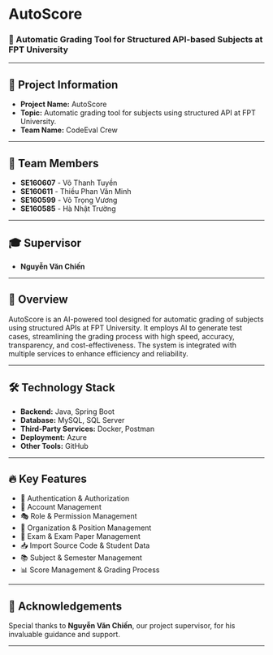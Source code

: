 # AutoScore

### 🚀 Automatic Grading Tool for Structured API-based Subjects at FPT University

---

## 📌 Project Information

- **Project Name:** AutoScore  
- **Topic:** Automatic grading tool for subjects using structured API at FPT University.  
- **Team Name:** CodeEval Crew  

---

## 👥 Team Members

- **SE160607** - Võ Thanh Tuyền  
- **SE160611** - Thiều Phan Văn Minh  
- **SE160599** - Võ Trọng Vương  
- **SE160585** - Hà Nhật Trường  

---

## 🎓 Supervisor

- **Nguyễn Văn Chiến**

---

## 📖 Overview

AutoScore is an AI-powered tool designed for automatic grading of subjects using structured APIs at FPT University. It employs AI to generate test cases, streamlining the grading process with high speed, accuracy, transparency, and cost-effectiveness. The system is integrated with multiple services to enhance efficiency and reliability.

---

## 🛠️ Technology Stack

- **Backend:** Java, Spring Boot
- **Database:** MySQL, SQL Server  
- **Third-Party Services:** Docker, Postman  
- **Deployment:** Azure  
- **Other Tools:** GitHub  

---

## 🔥 Key Features

- 🔐 Authentication & Authorization  
- 👤 Account Management  
- 🎭 Role & Permission Management  
- 🏢 Organization & Position Management  
- 📄 Exam & Exam Paper Management  
- 📥 Import Source Code & Student Data  
- 📚 Subject & Semester Management  
- 📊 Score Management & Grading Process  

---

## 🙏 Acknowledgements

Special thanks to **Nguyễn Văn Chiến**, our project supervisor, for his invaluable guidance and support.

---

